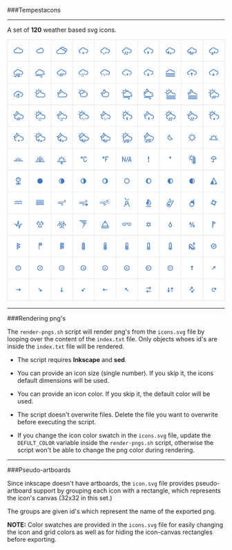###Tempestacons

---

A set of **120** weather based svg icons.

![preview](preview.png)

---

###Rendering png's

The `render-pngs.sh` script will render png's from the `icons.svg` file by looping over the content of the `index.txt` file. Only objects whoes id's are inside the `index.txt` file will  be rendered.

* The script requires **Inkscape** and **sed**.

* You can provide an icon size (single number). If you skip it, the icons default dimensions will be used.

* You can provide an icon color. If you skip it, the default color will be used.

* The script doesn't overwrite files. Delete the file you want to overwrite before executing the script.

* If you change the icon color swatch in the `icons.svg` file, update the `DEFULT_COLOR` variable inside the `render-pngs.sh` script, otherwise the script won't be able to change the png color during rendering.

---

###Pseudo-artboards

Since inkscape doesn't have artboards, the `icon.svg` file provides pseudo-artboard support by grouping each icon with a rectangle, which represents the icon's canvas (32x32 in this set.)

The groups are given id's which represent the name of the exported png.

**NOTE:** Color swatches are provided in the `icons.svg` file for easily changing the icon and grid colors as well as for hiding the icon-canvas rectangles before exporting.
